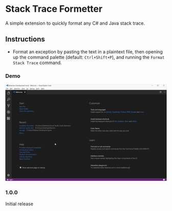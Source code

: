 # Stack Trace Formetter

A simple extension to quickly format any C# and Java stack trace.

## Instructions

* Format an exception by pasting the text in a plaintext file, then opening up the command palette (default: `Ctrl+Shift+P`), and running the `Format Stack Trace` command.

### Demo
![App Demo](demo.gif)


### 1.0.0

Initial release
